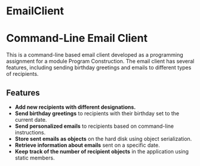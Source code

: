 # EmailClient

# Command-Line Email Client
This is a command-line based email client developed as a programming assignment for a module Program Construction. The email client has several features, including sending birthday greetings and emails to different types of recipients.

## Features

- **Add new recipients with different designations.**
- **Send birthday greetings** to recipients with their birthday set to the current date.
- **Send personalized emails** to recipients based on command-line instructions.
- **Store sent emails as objects** on the hard disk using object serialization.
- **Retrieve information about emails** sent on a specific date.
- **Keep track of the number of recipient objects** in the application using static members.
